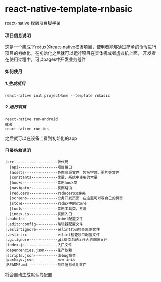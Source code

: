 # react-native-template-rnbasic
react-native 模版项目脚手架
#### 项目信息说明 
这是一个集成了redux的react-native模板项目，使用者能够通过简单的命令进行项目的初始化，在初始化之后就可以运行项目在实体机或者虚拟机上面，
开发者在使用过程中，可以pages中开发业务组件  
#### 如何使用 
##### 1.生成项目  
```
react-native init projectName --template rnbasic
```
##### 2.运行项目  
```
react-native run-android
或者  
react-native run-ios
```
之后就可以在设备上看到初始化的app  
#### 目录结构说明
```
|src--------------------源代码
  |api------------------项目接口
  |assets---------------静态资源文件，包括字体、图片等文件
  |constants------------常量，系统中使用的常量
  |hooks----------------常用hook类
  |navigator------------页面路由
  |reducers-------------reducers文件夹
  |screens--------------业务开发页面，在这里可以写自己的页面
  |store----------------redux中的store
  |tools----------------常用工具类，方法
  |index.js-------------页面入口
|.babelrc---------------babel配置文件
|.editorconfig----------编辑器配置文件
|.eslintignore----------eslint代码检查忽略文件
|.eslintrc--------------eslint检查项目配置文件
|.gitignore-------------git提交忽略文件内容配置文件
|index.js---------------入口文件
|dependencies.json------生产依赖
|scripts.json-----------debug命令
|package.json-----------npm init 
|README.md--------------项目信息说明文件
```
将会自动生成默认的配置 

